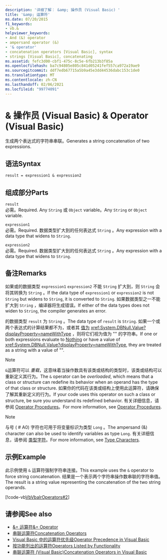 ```yaml
---
description: '详细了解： &amp; 操作员 (Visual Basic) '
title: '&amp; 运算符'
ms.date: 07/20/2015
f1_keywords:
- vb.&
helpviewer_keywords:
- And (&) operator
- ampersand operator (&)
- '& operator'
- concatenation operators [Visual Basic], syntax
- strings [Visual Basic], concatenating
ms.assetid: fefc3d00-cbf1-475c-8c5e-6fb213b3f85a
ms.openlocfilehash: ba7c94805e805c841d05241fef557ca972a19ae9
ms.sourcegitcommit: ddf7edb67715a5b9a45e3dd44536dabc153c1de0
ms.translationtype: MT
ms.contentlocale: zh-CN
ms.lasthandoff: 02/06/2021
ms.locfileid: "99774091"
---
```

# <a name="amp-operator-visual-basic"></a><span data-ttu-id="28b42-103">&amp; 操作员 (Visual Basic) </span><span class="sxs-lookup"><span data-stu-id="28b42-103">&amp; Operator (Visual Basic)</span></span>

<span data-ttu-id="28b42-104">生成两个表达式的字符串串联。</span><span class="sxs-lookup"><span data-stu-id="28b42-104">Generates a string concatenation of two expressions.</span></span>  
  
## <a name="syntax"></a><span data-ttu-id="28b42-105">语法</span><span class="sxs-lookup"><span data-stu-id="28b42-105">Syntax</span></span>  
  
```vb  
result = expression1 & expression2  
```  
  
## <a name="parts"></a><span data-ttu-id="28b42-106">组成部分</span><span class="sxs-lookup"><span data-stu-id="28b42-106">Parts</span></span>  

 `result`  
 <span data-ttu-id="28b42-107">必需。</span><span class="sxs-lookup"><span data-stu-id="28b42-107">Required.</span></span> <span data-ttu-id="28b42-108">Any `String` 或 `Object` variable。</span><span class="sxs-lookup"><span data-stu-id="28b42-108">Any `String` or `Object` variable.</span></span>  
  
 `expression1`  
 <span data-ttu-id="28b42-109">必需。</span><span class="sxs-lookup"><span data-stu-id="28b42-109">Required.</span></span> <span data-ttu-id="28b42-110">数据类型扩大到的任何表达式 `String` 。</span><span class="sxs-lookup"><span data-stu-id="28b42-110">Any expression with a data type that widens to `String`.</span></span>  
  
 `expression2`  
 <span data-ttu-id="28b42-111">必需。</span><span class="sxs-lookup"><span data-stu-id="28b42-111">Required.</span></span> <span data-ttu-id="28b42-112">数据类型扩大到的任何表达式 `String` 。</span><span class="sxs-lookup"><span data-stu-id="28b42-112">Any expression with a data type that widens to `String`.</span></span>  
  
## <a name="remarks"></a><span data-ttu-id="28b42-113">备注</span><span class="sxs-lookup"><span data-stu-id="28b42-113">Remarks</span></span>  

 <span data-ttu-id="28b42-114">如果或的数据类型 `expression1` `expression2` 不能 `String` 扩大到，则 `String` 会将其转换为 `String` 。</span><span class="sxs-lookup"><span data-stu-id="28b42-114">If the data type of `expression1` or `expression2` is not `String` but widens to `String`, it is converted to `String`.</span></span> <span data-ttu-id="28b42-115">如果数据类型之一不能扩大到 `String` ，编译器将生成错误。</span><span class="sxs-lookup"><span data-stu-id="28b42-115">If either of the data types does not widen to `String`, the compiler generates an error.</span></span>  
  
 <span data-ttu-id="28b42-116">的数据类型 `result` 为 `String` 。</span><span class="sxs-lookup"><span data-stu-id="28b42-116">The data type of `result` is `String`.</span></span> <span data-ttu-id="28b42-117">如果一个或两个表达式的计算结果都不为，或者其 [值为](../nothing.md) <xref:System.DBNull.Value?displayProperty=nameWithType> ，则将它们视为值为 "" 的字符串。</span><span class="sxs-lookup"><span data-stu-id="28b42-117">If one or both expressions evaluate to [Nothing](../nothing.md) or have a value of <xref:System.DBNull.Value?displayProperty=nameWithType>, they are treated as a string with a value of "".</span></span>  
  
> [!NOTE]
> <span data-ttu-id="28b42-118">`&`运算符可以 *重载*，这意味着当操作数具有该类或结构的类型时，该类或结构可以重新定义其行为。</span><span class="sxs-lookup"><span data-stu-id="28b42-118">The `&` operator can be *overloaded*, which means that a class or structure can redefine its behavior when an operand has the type of that class or structure.</span></span> <span data-ttu-id="28b42-119">如果你的代码在该类或结构上使用此运算符，请确保了解其重新定义的行为。</span><span class="sxs-lookup"><span data-stu-id="28b42-119">If your code uses this operator on such a class or structure, be sure you understand its redefined behavior.</span></span> <span data-ttu-id="28b42-120">有关详细信息，请参阅 [Operator Procedures](../../programming-guide/language-features/procedures/operator-procedures.md)。</span><span class="sxs-lookup"><span data-stu-id="28b42-120">For more information, see [Operator Procedures](../../programming-guide/language-features/procedures/operator-procedures.md).</span></span>  
  
> [!NOTE]
> <span data-ttu-id="28b42-121">与号 ( # A0) 字符也可用于将变量标识为类型 `Long` 。</span><span class="sxs-lookup"><span data-stu-id="28b42-121">The ampersand (&) character can also be used to identify variables as type `Long`.</span></span> <span data-ttu-id="28b42-122">有关详细信息，请参阅 [类型字符](../../programming-guide/language-features/data-types/type-characters.md)。</span><span class="sxs-lookup"><span data-stu-id="28b42-122">For more information, see [Type Characters](../../programming-guide/language-features/data-types/type-characters.md).</span></span>  
  
## <a name="example"></a><span data-ttu-id="28b42-123">示例</span><span class="sxs-lookup"><span data-stu-id="28b42-123">Example</span></span>  

 <span data-ttu-id="28b42-124">此示例使用 `&` 运算符强制字符串连接。</span><span class="sxs-lookup"><span data-stu-id="28b42-124">This example uses the `&` operator to force string concatenation.</span></span> <span data-ttu-id="28b42-125">结果是一个表示两个字符串操作数串联的字符串值。</span><span class="sxs-lookup"><span data-stu-id="28b42-125">The result is a string value representing the concatenation of the two string operands.</span></span>  
  
 [!code-vb[VbVbalrOperators#2](~/samples/snippets/visualbasic/VS_Snippets_VBCSharp/VbVbalrOperators/VB/Class1.vb#2)]  
  
## <a name="see-also"></a><span data-ttu-id="28b42-126">请参阅</span><span class="sxs-lookup"><span data-stu-id="28b42-126">See also</span></span>

- [<span data-ttu-id="28b42-127">&= 运算符</span><span class="sxs-lookup"><span data-stu-id="28b42-127">&= Operator</span></span>](and-assignment-operator.md)
- [<span data-ttu-id="28b42-128">串联运算符</span><span class="sxs-lookup"><span data-stu-id="28b42-128">Concatenation Operators</span></span>](concatenation-operators.md)
- [<span data-ttu-id="28b42-129">Visual Basic 中的运算符优先级</span><span class="sxs-lookup"><span data-stu-id="28b42-129">Operator Precedence in Visual Basic</span></span>](operator-precedence.md)
- [<span data-ttu-id="28b42-130">按功能列出的运算符</span><span class="sxs-lookup"><span data-stu-id="28b42-130">Operators Listed by Functionality</span></span>](operators-listed-by-functionality.md)
- [<span data-ttu-id="28b42-131">串联运算符 (Visual Basic)</span><span class="sxs-lookup"><span data-stu-id="28b42-131">Concatenation Operators in Visual Basic</span></span>](../../programming-guide/language-features/operators-and-expressions/concatenation-operators.md)
